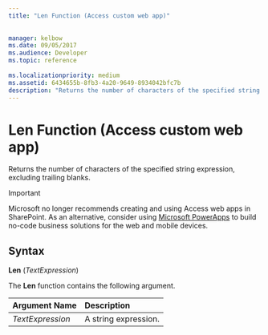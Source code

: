 ```yaml
---
title: "Len Function (Access custom web app)"
 
 
manager: kelbow
ms.date: 09/05/2017
ms.audience: Developer
ms.topic: reference
  
ms.localizationpriority: medium
ms.assetid: 6434655b-8fb3-4a20-9649-8934042bfc7b
description: "Returns the number of characters of the specified string expression, excluding trailing blanks."
---
```


# Len Function (Access custom web app)

Returns the number of characters of the specified string expression, excluding trailing blanks.
  
> [!IMPORTANT]
> Microsoft no longer recommends creating and using Access web apps in SharePoint. As an alternative, consider using [Microsoft PowerApps](https://powerapps.microsoft.com/en-us/) to build no-code business solutions for the web and mobile devices. 
  
## Syntax

 **Len** (*TextExpression*) 
  
The **Len** function contains the following argument. 
  
|**Argument Name**|**Description**|
|:-----|:-----|
| *TextExpression*  <br/> |A string expression.  <br/> |
   

